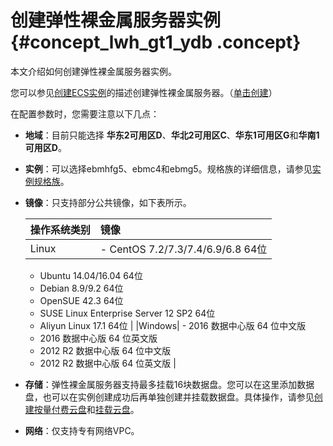 # 创建弹性裸金属服务器实例 {#concept_lwh_gt1_ydb .concept}

本文介绍如何创建弹性裸金属服务器实例。

您可以参见[创建ECS实例](cn.zh-CN/实例/创建实例/使用向导创建实例.md#)的描述创建弹性裸金属服务器。（[单击创建](https://ecs-buy.aliyun.com/wizard/#/prepay/cn-beijing)）

在配置参数时，您需要注意以下几点：

-   **地域**：目前只能选择 **华东2可用区D**、**华北2可用区C**、**华东1可用区G**和**华南1可用区D**。
-   **实例**：可以选择ebmhfg5、ebmc4和ebmg5。规格族的详细信息，请参见[实例规格族](cn.zh-CN/实例/实例规格族.md#)。
-   **镜像**：只支持部分公共镜像，如下表所示。

    |操作系统类别|镜像|
    |:-----|:-|
    |Linux|     -   CentOS 7.2/7.3/7.4/6.9/6.8 64位
    -   Ubuntu 14.04/16.04 64位
    -   Debian 8.9/9.2 64位
    -   OpenSUE 42.3 64位
    -   SUSE Linux Enterprise Server 12 SP2 64位
    -   Aliyun Linux 17.1 64位
 |
    |Windows|     -   2016 数据中心版 64 位中文版
    -   2016 数据中心版 64 位英文版
    -   2012 R2 数据中心版 64 位中文版
    -   2012 R2 数据中心版 64 位英文版
 |

-   **存储**：弹性裸金属服务器支持最多挂载16块数据盘。您可以在这里添加数据盘，也可以在实例创建成功后再单独创建并挂载数据盘。具体操作，请参见[创建按量付费云盘](../../../../cn.zh-CN/块存储/云盘/创建云盘/创建按量付费云盘.md#)和[挂载云盘](../../../../cn.zh-CN/块存储/云盘/挂载云盘.md#)。
-   **网络**：仅支持专有网络VPC。


